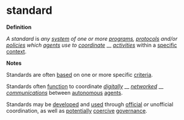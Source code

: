 # standard

**Definition**

_A standard_ is _any_ [_system_](https://github.com/gcassel/Modular-Organization-Terminology/blob/master/terms/system.md) _of one or more_ [_programs_](https://github.com/gcassel/Modular-Organization-Terminology/blob/master/terms/program.md)_,_ [_protocols_](https://github.com/gcassel/Modular-Organization-Terminology/blob/master/terms/protocol.md) _and/or_ [_policies_](https://github.com/gcassel/Modular-Organization-Terminology/blob/master/terms/policy.md) _which_ [_agents_](https://github.com/gcassel/Modular-Organization-Terminology/blob/master/terms/agent.md) _use to_ [_coordinate_](https://github.com/gcassel/Modular-Organization-Terminology/blob/master/terms/coordinate.md) __ [_activities_](https://github.com/gcassel/Modular-Organization-Terminology/blob/master/terms/activity.md) within a [specific](https://github.com/gcassel/Modular-Organization-Terminology/blob/master/terms/specific.md) [context](https://github.com/gcassel/Modular-Organization-Terminology/blob/master/terms/context.md).

**Notes**

Standards are often [based](https://github.com/gcassel/Modular-Organization-Terminology/blob/master/terms/base.md) on one or more specific [criteria](https://github.com/gcassel/Modular-Organization-Terminology/blob/master/terms/criterion.md).

Standards often [function](https://github.com/gcassel/Modular-Organization-Terminology/blob/master/terms/function.md) to coordinate [_digitally_](https://github.com/gcassel/Modular-Organization-Terminology/blob/master/terms/digital.md) __ [_networked_](https://github.com/gcassel/Modular-Organization-Terminology/blob/master/terms/network.md) __ [_communications_](https://github.com/gcassel/Modular-Organization-Terminology/blob/master/terms/communicate.md) between [autonomous](https://github.com/gcassel/Modular-Organization-Terminology/blob/master/terms/autonomy.md) [agents](https://github.com/gcassel/Modular-Organization-Terminology/blob/master/terms/agent.md).

Standards may be [developed](https://github.com/gcassel/Modular-Organization-Terminology/blob/master/terms/develop.md) and [used](https://github.com/gcassel/Modular-Organization-Terminology/blob/master/terms/use.md) through [official](https://github.com/gcassel/Modular-Organization-Terminology/blob/master/terms/official.md) _or_ unofficial coordination, as well as [potentially](https://github.com/gcassel/Modular-Organization-Terminology/blob/master/terms/potential.md) [coercive](https://github.com/gcassel/Modular-Organization-Terminology/blob/master/terms/coerce.md) [governance](https://github.com/gcassel/Modular-Organization-Terminology/blob/master/terms/governance.md).
